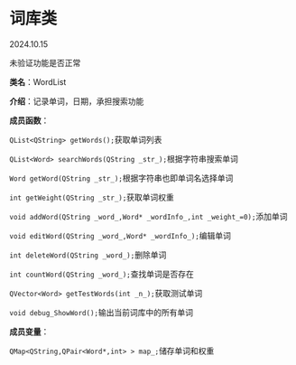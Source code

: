 # 词库类

2024.10.15

未验证功能是否正常

**类名**：WordList

**介绍**：记录单词，日期，承担搜索功能

**成员函数**：

`QList<QString> getWords();`获取单词列表

`QList<Word> searchWords(QString _str_);`根据字符串搜索单词

`Word getWord(QString _str_);`根据字符串也即单词名选择单词

`int getWeight(QString _str_);`获取单词权重

`void addWord(QString _word_,Word* _wordInfo_,int _weight_=0);`添加单词

`void editWord(QString _word_,Word* _wordInfo_);`编辑单词

`int deleteWord(QString _word_);`删除单词

`int countWord(QString _word_);`查找单词是否存在

`QVector<Word> getTestWords(int _n_);`获取测试单词

`void debug_ShowWord();`输出当前词库中的所有单词

**成员变量**：

`QMap<QString,QPair<Word*,int> > map_;`储存单词和权重